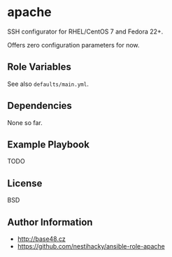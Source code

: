 apache
======

SSH configurator for RHEL/CentOS 7 and Fedora 22+.

Offers zero configuration parameters for now.

Role Variables
--------------

See also `defaults/main.yml`.

Dependencies
------------

None so far.

Example Playbook
----------------

TODO

License
-------

BSD

Author Information
------------------

* http://base48.cz
* https://github.com/nestihacky/ansible-role-apache
